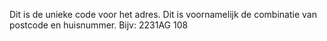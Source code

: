 Dit is de unieke code voor het adres. Dit is voornamelijk de combinatie van postcode en huisnummer. Bijv: 2231AG 108